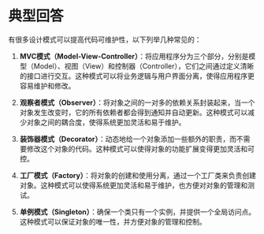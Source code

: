 # 典型回答

有很多设计模式可以提高代码可维护性，以下列举几种常见的：

1. **MVC模式（Model-View-Controller）**：将应用程序分为三个部分，分别是模型（Model）、视图（View）和控制器（Controller），它们之间通过定义清晰的接口进行交互。这种模式可以将业务逻辑与用户界面分离，使得应用程序更容易维护和修改。

2. **观察者模式（Observer）**：将对象之间的一对多的依赖关系封装起来，当一个对象发生改变时，它的所有依赖者都会得到通知并自动更新。这种模式可以减少对象之间的耦合度，使得系统更加灵活和易于维护。

3. **装饰器模式（Decorator）**：动态地给一个对象添加一些额外的职责，而不需要修改这个对象的代码。这种模式可以使得对象的功能扩展变得更加灵活和可控。

4. **工厂模式（Factory）**：将对象的创建和使用分离，通过一个工厂类来负责创建对象。这种模式可以使得系统更加灵活和易于维护，也方便对对象的管理和测试。

5. **单例模式（Singleton）**：确保一个类只有一个实例，并提供一个全局访问点。这种模式可以保证对象的唯一性，并方便对象的管理和控制。
